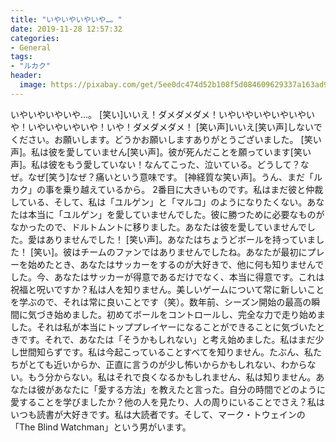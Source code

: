 ```yaml
---
title: "いやいやいやいや…。"
date: 2019-11-28 12:57:32
categories:
- General
tags:
- "ルカク"
header:
  image: https://pixabay.com/get/5ee0dc474d52b108f5d084609629337a163ad9ed504c704c722b72d5944fc65f_1280.jpg
---
```


いやいやいやいや…。 [笑い]いいえ！ダメダメダメ！いやいやいやいやいやいや！いやいやいやいや！いや！ダメダメダメ！ [笑い声]いいえ[笑い声]しないでください。お願いします。どうかお願いしますありがとうございました。 [笑い声]。私は彼を愛していません[笑い声]。彼が死んだことを願っています[笑い声]。私は彼をもう愛していない！なんてこった、泣いている。どうして？なぜ。なぜ[笑う]なぜ？痛いという意味です。 [神経質な笑い声]。うん、まだ「ルカク」の事を乗り越えているから。 2番目に大きいものです。私はまだ彼と仲裁している、そして、私は「ユルゲン」と「マルコ」のようになりたくない。あなたは本当に「ユルゲン」を愛していませんでした。彼に勝つために必要なものがなかったので、ドルトムントに移りました。あなたは彼を愛していませんでした。愛はありませんでした！ [笑い声]。あなたはちょうどボールを持っていました！ [笑い]。彼はチームのファンではありませんでしたね。あなたが最初にプレーを始めたとき、あなたはサッカーをするのが大好きで、他に何も知りませんでした。今、あなたはサッカーが得意であるだけでなく、本当に得意です。これは祝福と呪いですか？私は人を知りません。美しいゲームについて常に新しいことを学ぶので、それは常に良いことです（笑）。数年前、シーズン開始の最高の瞬間に気づき始めました。初めてボールをコントロールし、完全な力で走り始めました。それは私が本当にトッププレイヤーになることができることに気づいたときです。それで、あなたは「そうかもしれない」と考え始めました。私はまだ少し世間知らずです。私は今起こっていることすべてを知りません。たぶん、私たちがとても近いからか、正直に言うのが少し怖いからかもしれない、わからない。もう分からない。私はそれで良くなるかもしれません、私は知りません。あなたは彼があなたに「愛する方法」を教えたと言った。自分の時間でどのように愛することを学びましたか？他の人を見たり、人の周りにいることでさえ？私はいつも読書が大好きです。私は大読者です。そして、マーク・トウェインの「The Blind Watchman」という男がいます。
